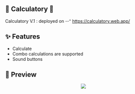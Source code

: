 ## :open_file_folder: Calculatory :open_file_folder:
Calculatory V.1
: deployed on ┈‧⁺ https://calculatory.web.app/

## ✨ Features

- Calculate
- Combo calculations are supported
- Sound buttons

## :link: Preview
<div style="text-align: center">
  <img src="https://media.giphy.com/media/YclfToxIS4ZvaiHVcZ/giphy.gif" border="0" />
</div>
